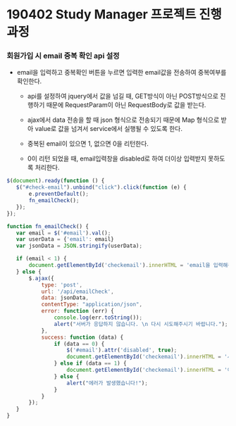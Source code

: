 # 190402 Study Manager 프로젝트 진행과정

### 회원가입 시 email 중복 확인 api 설정
- email을 입력하고 중복확인 버튼을 누르면 입력한 email값을 전송하여 중복여부를 확인한다.
    * api를 설정하여 jquery에서 값을 넘길 때, GET방식이 아닌 POST방식으로 진행하기 때문에 RequestParam이 아닌 RequestBody로 값을 받는다.
    
    * ajax에서 data 전송을 할 때 json 형식으로 전송되기 때문에
      Map 형식으로 받아 value로 값을 넘겨서 service에서 실행될 수 있도록 한다.

    * 중복된 email이 있으면 1, 없으면 0을 리턴한다.
    * 0이 리턴 되었을 때, email입력창을 disabled로 하여 더이상 입력받지 못하도록 처리한다.  

 ```javascript
$(document).ready(function () {
    $("#check-email").unbind("click").click(function (e) {
        e.preventDefault();
        fn_emailCheck();
    });
});

function fn_emailCheck() {
    var email = $('#email').val();
    var userData = {'email': email}
    var jsonData = JSON.stringify(userData);

    if (email < 1) {
        document.getElementById('checkemail').innerHTML = 'email을 입력해주세요!';
    } else {
        $.ajax({
            type: 'post',
            url: '/api/emailCheck',
            data: jsonData,
            contentType: "application/json",
            error: function (err) {
                console.log(err.toString());
                alert("서버가 응답하지 않습니다. \n 다시 시도해주시기 바랍니다.");
            },
            success: function (data) {
                if (data == 0) {
                    $('#email').attr('disabled', true);
                    document.getElementById('checkemail').innerHTML = '사용가능한 email 입니다!';
                } else if (data == 1) {
                    document.getElementById('checkemail').innerHTML = '이미 존재하는 email 입니다. 다른 email을 사용해주세요!';
                } else {
                    alert("에러가 발생했습니다!");
                }
            }
        });
    }
}
```
